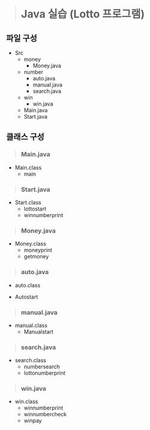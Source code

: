 > # Java 실습 (Lotto 프로그램)

## 파일 구성
* Src
  - money
    + Money.java
  - number
    + auto.java
    + manual.java
    + search.java
  - win
    + win.java
  - Main.java
  - Start.java
  
  
## 클래스 구성

> ### Main.java
* Main.class
  - main

> ### Start.java
* Start.class
  - lottostart
  - winnumberprint

> ### Money.java
* Money.class
  - moneyprint
  - getmoney

> ### auto.java
 * auto.class
  - Autostart

> ### manual.java
* manual.class
  - Manualstart

> ### search.java
* search.class
  - numbersearch
  - lottonumberprint

> ### win.java
* win.class
  - winnumberprint
  - winnumbercheck
  - winpay
